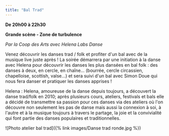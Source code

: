 ```yaml
---
title: "Bal Trad"
---
```

**De 20h00 à 22h30**

**Grande scène - Zone de turbulence**

_Par la Coop des Arts avec Helena Labs Danse_


Venez découvrir les danses trad / folk et profiter d'un bal avec de la musique live juste après ! 
La soirée démarrera par une initiation à la danse avec Helena pour découvrir les danses les plus dansées en bal folk : des danses à deux, en cercle, en chaîne... (bourrée, cercle circassien, chapelloise, scottish, valse...) et sera suivi d'un bal avec Simon Doue qui nous fera danser et pratiquer les danses apprises ! 

Helena : Helena, amoureuse de la danse depuis toujours, a découvert la danse trad/folk en 2010; après plusieurs cours, ateliers, festivals et bals elle a décidé de transmettre sa passion pour ces danses via des ateliers où l'on découvre non seulement les pas de danse mais aussi la connexion à soi, à l'autre et à la musique toujours à travers le partage, la joie et la convivialité qui font partie des danses populaires et traditionnelles.

![Photo atelier bal trad]({% link images/Danse trad ronde.jpg %})